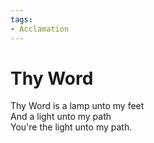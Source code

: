 ```yaml
---
tags:
- Acclamation
---
```


# Thy Word  
  
Thy Word is a lamp unto my feet  
And a light unto my path  
You're the light unto my path.